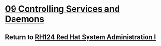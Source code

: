 # [09 Controlling Services and Daemons](/rh124_red_hat_system_administration_i/09_controlling_services_and_daemons/README.md)

## Return to [RH124 Red Hat System Administration I](/rh124_red_hat_system_administration_i/README.md)
